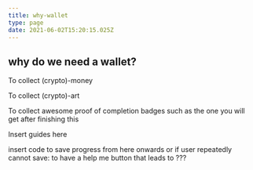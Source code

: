 ```yaml
---
title: why-wallet
type: page
date: 2021-06-02T15:20:15.025Z
---
```

## why do we need a wallet?

To collect (crypto)-money

To collect (crypto)-art 

To collect awesome proof of completion badges such as the one you will get after finishing this

<b-alert show variant="danger">Insert guides here</b-alert>

<b-alert show variant="danger">insert code to save progress from here onwards or if user repeatedly cannot save: to have a help me button that leads to ???</b-alert>